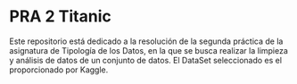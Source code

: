 # PRA 2 Titanic
 Este repositorio está dedicado a la resolución de la segunda práctica de la asignatura de Tipología de los Datos, en la que se busca realizar la limpieza y análisis de datos de un conjunto de datos. El DataSet seleccionado es el proporcionado por Kaggle.
